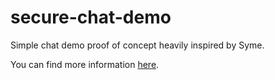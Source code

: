 secure-chat-demo
================

Simple chat demo proof of concept heavily inspired by Syme.

You can find more information [here](http://nopper.me/2014/02/23/multi-party-otr/).
